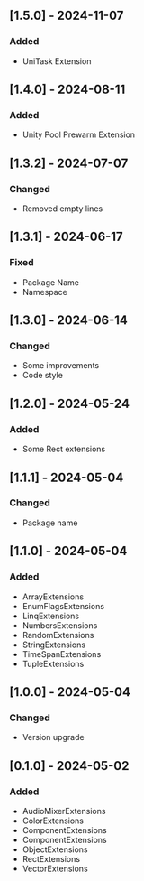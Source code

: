 ## [1.5.0] - 2024-11-07
### Added
- UniTask Extension

## [1.4.0] - 2024-08-11
### Added
- Unity Pool Prewarm Extension

## [1.3.2] - 2024-07-07
### Changed
- Removed empty lines

## [1.3.1] - 2024-06-17
### Fixed
- Package Name
- Namespace

## [1.3.0] - 2024-06-14
### Changed
- Some improvements
- Code style

## [1.2.0] - 2024-05-24
### Added
- Some Rect extensions

## [1.1.1] - 2024-05-04
### Changed
- Package name

## [1.1.0] - 2024-05-04
### Added
- ArrayExtensions
- EnumFlagsExtensions
- LinqExtensions
- NumbersExtensions
- RandomExtensions
- StringExtensions
- TimeSpanExtensions
- TupleExtensions

## [1.0.0] - 2024-05-04
### Changed
- Version upgrade

## [0.1.0] - 2024-05-02
### Added
- AudioMixerExtensions
- ColorExtensions
- ComponentExtensions
- ComponentExtensions
- ObjectExtensions
- RectExtensions
- VectorExtensions